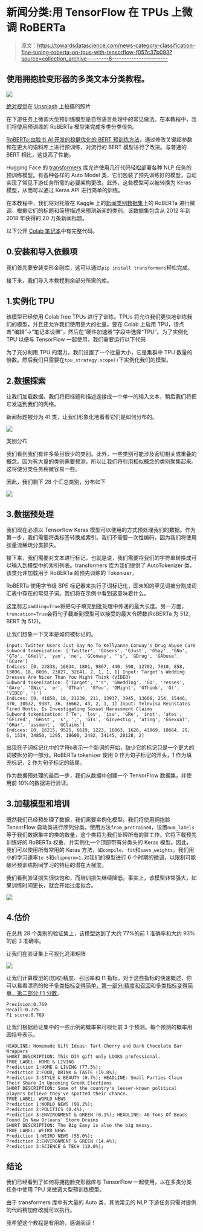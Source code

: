 # 新闻分类:用 TensorFlow 在 TPUs 上微调 RoBERTa

> 原文：<https://towardsdatascience.com/news-category-classification-fine-tuning-roberta-on-tpus-with-tensorflow-f057c37b093?source=collection_archive---------6----------------------->

## 使用拥抱脸变形器的多类文本分类教程。

![](img/77557a0a3cc9494d83a92ca7fe4523fe.png)

[绝对视觉](https://unsplash.com/@freegraphictoday?utm_source=medium&utm_medium=referral)在 [Unsplash](https://unsplash.com?utm_source=medium&utm_medium=referral) 上拍摄的照片

在下游任务上微调大型预训练模型是自然语言处理中的常见做法。在本教程中，我们将使用预训练的 RoBERTa 模型来完成多类分类任务。

[RoBERTa:由脸书 AI 开发的稳健优化的 BERT 预训练方法](https://arxiv.org/abs/1907.11692)，通过修改关键超参数和在更大的语料库上进行预训练，对流行的 BERT 模型进行了改进。与普通的 BERT 相比，这提高了性能。

Hugging Face 的 [transformers](https://huggingface.co/transformers) 库允许使用几行代码轻松部署各种 NLP 任务的预训练模型。有各种各样的 Auto Model 类，它们包装了预先训练好的模型，自动实现了常见下游任务所需的必要架构更改。此外，这些模型可以被转换为 Keras 模型，从而可以通过 Keras API 进行简单的训练。

在本教程中，我们将对托管在 Kaggle 上的[新闻类别数据集](https://www.kaggle.com/rmisra/news-category-dataset)上的 RoBERTa 进行微调，根据它们的标题和简短描述来预测新闻的类别。该数据集包含从 2012 年到 2018 年获得的 20 万条新闻标题。

以下公开 [Colab 笔记本](https://colab.research.google.com/drive/1DxJZwZZvt1BiDZMRV2Ce_LXRfBE_sDVK?usp=sharing)中有完整代码。

## 0.安装和导入依赖项

我们首先要安装变形金刚库，这可以通过`pip install transformers`轻松完成。

接下来，我们导入本教程剩余部分所需的库。

## 1.实例化 TPU

该模型已经使用 Colab free TPUs 进行了训练。TPUs 将允许我们更快地训练我们的模型，并且还允许我们使用更大的批量。要在 Colab 上启用 TPU，请点击“编辑”->“笔记本设置”，然后在“硬件加速器”字段中选择“TPU”。为了实例化 TPU 以便与 TensorFlow 一起使用，我们需要运行以下代码

为了充分利用 TPU 的潜力，我们设置了一个批量大小，它是集群中 TPU 数量的倍数。然后我们只需要在`tpu_strategy.scope()`下实例化我们的模型。

## 2.数据探索

让我们加载数据。我们将把标题和描述连接成一个单一的输入文本，稍后我们将把它发送到我们的网络。

新闻标题被分为 41 类，让我们形象化地看看它们是如何分布的。

![](img/a602bc6c422181814e4418bbf0b8a460.png)

类别分布

我们看到我们有许多条目很少的类别。此外，一些类别可能涉及密切相关或重叠的概念。因为有大量的类别需要预测，所以让我们将引用相似概念的类别聚集起来。这将使分类任务稍微容易一些。

因此，我们剩下 28 个汇总类别，分布如下

![](img/0e7bcbe3981a8925c191902fa3b3afc9.png)

## 3.数据预处理

我们现在必须以 Tensorflow Keras 模型可以使用的方式预处理我们的数据。作为第一步，我们需要将类标签转换成索引。我们不需要一次性编码，因为我们将使用张量流稀疏分类损失。

接下来，我们需要对文本进行标记，也就是说，我们需要将我们的字符串转换成可以输入到模型中的索引列表。transformers 库为我们提供了 AutoTokenizer 类，该类允许加载用于 RoBERTa 的预先训练的 Tokenizer。

RoBERTa 使用字节级 BPE 标记器来执行子词标记化，即未知的罕见词被分割成词汇表中存在的常见子词。我们将在示例中看到这意味着什么。

这里标志`padding=True`将把句子填充到批处理中传递的最大长度。另一方面，`truncation=True`会将句子截断到模型可以接受的最大令牌数(RoBERTa 为 512，BERT 为 512)。

让我们想象一下文本是如何被标记的。

```
Input: Twitter Users Just Say No To Kellyanne Conway's Drug Abuse Cure 
Subword tokenization: ['Twitter', 'ĠUsers', 'ĠJust', 'ĠSay', 'ĠNo', 'ĠTo', 'ĠKell', 'yan', 'ne', 'ĠConway', "'s", 'ĠDrug', 'ĠAbuse', 'ĠCure'] 
Indices: [0, 22838, 16034, 1801, 9867, 440, 598, 12702, 7010, 858, 13896, 18, 8006, 23827, 32641, 2, 1, 1, 1] Input: Target's Wedding Dresses Are Nicer Than You Might Think (VIDEO) 
Subword tokenization: ['Target', "'s", 'ĠWedding', 'ĠD', 'resses', 'ĠAre', 'ĠNic', 'er', 'ĠThan', 'ĠYou', 'ĠMight', 'ĠThink', 'Ġ(', 'VIDEO', ')'] 
Indices: [0, 41858, 18, 21238, 211, 13937, 3945, 13608, 254, 15446, 370, 30532, 9387, 36, 36662, 43, 2, 1, 1] Input: Televisa Reinstates Fired Hosts, Is Investigating Sexual Harassment Claims 
Subword tokenization: ['Te', 'lev', 'isa', 'ĠRe', 'inst', 'ates', 'ĠFired', 'ĠHost', 's', ',', 'ĠIs', 'ĠInvestig', 'ating', 'ĠSexual', 'ĠHar', 'assment', 'ĠClaims'] 
Indices: [0, 16215, 9525, 6619, 1223, 16063, 1626, 41969, 10664, 29, 6, 1534, 34850, 1295, 18600, 2482, 34145, 28128, 2]
```

出现在子词标记化中的字符`Ġ`表示一个新词的开始，缺少它的标记只是一个更大的词被拆分的一部分。RoBERTa tokenizer 使用 0 作为句子标记的开头，1 作为填充标记，2 作为句子标记的结尾。

作为数据预处理的最后一步，我们从数据中创建一个 TensorFlow 数据集，并使用前 10%的数据进行验证。

## 3.加载模型和培训

既然我们已经预处理了数据，我们需要实例化模型。我们将使用拥抱脸 TensorFlow 自动类进行序列分类。使用方法`from_pretrained`，设置`num_labels`等于我们数据集中的类的数量，这个类将为我们处理所有的脏工作。它将下载预先训练好的 RoBERTa 权重，并实例化一个顶部带有分类头的 Keras 模型。因此，我们可以使用所有常用的 Keras 方法，如`compile`、`fit`和`save_weights`。我们用小的学习速率`1e-5`和`clipnorm=1.`对我们的模型进行 6 个时期的微调，以限制可能破坏预训练期间学习的特征的潜在大梯度。

我们看到验证损失很快饱和，而培训损失继续降低。事实上，该模型非常强大，如果训练时间更长，就会开始过度拟合。

![](img/80ed2ab3e857b1d9182b3926ed138c08.png)

## 4.估价

在总共 28 个类别的验证集上，该模型达到了大约 77%的前 1 准确率和大约 93%的前 3 准确率。

让我们在验证集上可视化混淆矩阵

![](img/bbd942fac96b8c0d5051e605b742eb26.png)

让我们计算模型的(加权)精度、召回率和 f1 指标。对于这些指标的快速概述，你可以看看漂亮的帖子[多类指标变得简单，第一部分:精度和召回](/multi-class-metrics-made-simple-part-i-precision-and-recall-9250280bddc2)和[多类指标变得简单，第二部分:F1 分数](/multi-class-metrics-made-simple-part-ii-the-f1-score-ebe8b2c2ca1)。

```
Precision:0.769
Recall:0.775
F1 score:0.769
```

让我们根据验证集中的一些示例的概率来可视化前 3 个预测。每个预测的概率用圆括号表示。

```
HEADLINE: Homemade Gift Ideas: Tart-Cherry and Dark Chocolate Bar Wrappers 
SHORT DESCRIPTION: This DIY gift only LOOKS professional. 
TRUE LABEL: HOME & LIVING 
Prediction 1:HOME & LIVING (77.5%); 
Prediction 2:FOOD, DRINK & TASTE (19.8%); 
Prediction 3:STYLE & BEAUTY (0.7%); HEADLINE: Small Parties Claim Their Share In Upcoming Greek Elections 
SHORT DESCRIPTION: Some of the country's lesser-known political players believe they've spotted their chance. 
TRUE LABEL: WORLD NEWS 
Prediction 1:WORLD NEWS (99.2%); 
Prediction 2:POLITICS (0.4%); 
Prediction 3:ENVIRONMENT & GREEN (0.1%); HEADLINE: 46 Tons Of Beads Found In New Orleans' Storm Drains 
SHORT DESCRIPTION: The Big Easy is also the big messy. 
TRUE LABEL: WEIRD NEWS 
Prediction 1:WEIRD NEWS (55.0%); 
Prediction 2:ENVIRONMENT & GREEN (14.4%); 
Prediction 3:SCIENCE & TECH (10.0%);
```

## 结论

我们已经看到了如何将拥抱脸变形器库与 TensorFlow 一起使用，以在多类分类任务中使用 TPU 来微调大型预训练模型。

由于 transformers 库中有大量的 Auto 类，其他常见的 NLP 下游任务只需对提供的代码稍加修改就可以执行。

我希望这个教程是有用的，感谢阅读！